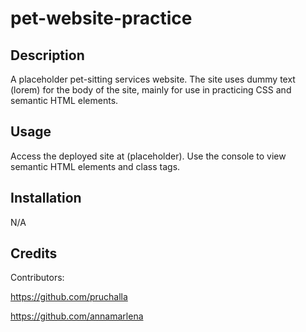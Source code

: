 # pet-website-practice

## Description

A placeholder pet-sitting services website. The site uses dummy text (lorem) for the body of the site, mainly for use in practicing CSS and semantic HTML elements. 

## Usage

Access the deployed site at (placeholder). Use the console to view semantic HTML elements and class tags.

## Installation

N/A

## Credits

Contributors:

https://github.com/pruchalla

https://github.com/annamarlena

